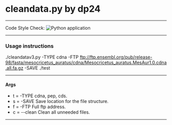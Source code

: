 # cleandata.py by dp24
---
Code Style Check: ![Python application](https://github.com/DLBPointon/gEVAL_cleaner/workflows/Python%20application/badge.svg?branch=master)

---
### Usage instructions
./cleandatav3.py -TYPE cdna -FTP ftp://ftp.ensembl.org/pub/release-98/fasta/mesocricetus_auratus/cdna/Mesocricetus_auratus.MesAur1.0.cdna.all.fa.gz -SAVE ./test

-------------
#### Args

- t = -TYPE 	cdna, pep, cds.
- s = -SAVE 	Save location for the file structure.
- f = -FTP 	Full ftp address.
- c = --clean 	Clean all unneeded files.
--------------

